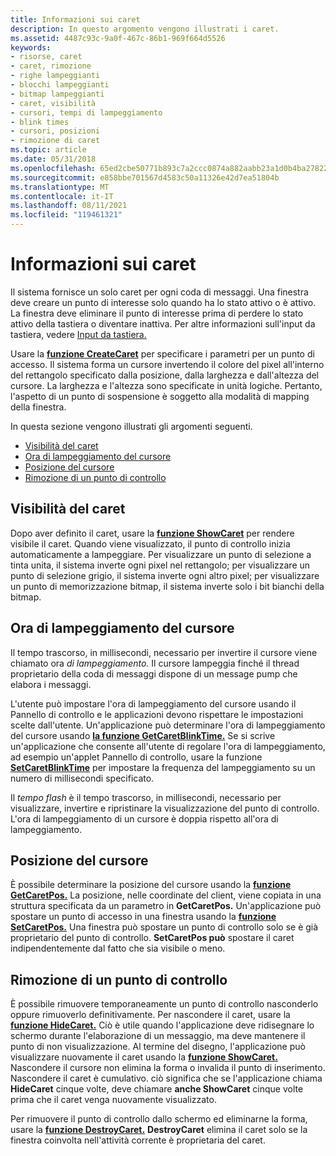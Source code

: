 ```yaml
---
title: Informazioni sui caret
description: In questo argomento vengono illustrati i caret.
ms.assetid: 4487c93c-9a0f-467c-86b1-969f664d5526
keywords:
- risorse, caret
- caret, rimozione
- righe lampeggianti
- blocchi lampeggianti
- bitmap lampeggianti
- caret, visibilità
- cursori, tempi di lampeggiamento
- blink times
- cursori, posizioni
- rimozione di caret
ms.topic: article
ms.date: 05/31/2018
ms.openlocfilehash: 65ed2cbe50771b893c7a2ccc0874a882aabb23a1d0b4ba27822d7ce0ec47a18b
ms.sourcegitcommit: e858bbe701567d4583c50a11326e42d7ea51804b
ms.translationtype: MT
ms.contentlocale: it-IT
ms.lasthandoff: 08/11/2021
ms.locfileid: "119461321"
---
```

# <a name="about-carets"></a>Informazioni sui caret

Il sistema fornisce un solo caret per ogni coda di messaggi. Una finestra deve creare un punto di interesse solo quando ha lo stato attivo o è attivo. La finestra deve eliminare il punto di interesse prima di perdere lo stato attivo della tastiera o diventare inattiva. Per altre informazioni sull'input da tastiera, vedere [Input da tastiera.](/windows/desktop/inputdev/keyboard-input)

Usare la [**funzione CreateCaret**](/windows/desktop/api/Winuser/nf-winuser-createcaret) per specificare i parametri per un punto di accesso. Il sistema forma un cursore invertendo il colore del pixel all'interno del rettangolo specificato dalla posizione, dalla larghezza e dall'altezza del cursore. La larghezza e l'altezza sono specificate in unità logiche. Pertanto, l'aspetto di un punto di sospensione è soggetto alla modalità di mapping della finestra.

In questa sezione vengono illustrati gli argomenti seguenti.

-   [Visibilità del caret](#caret-visibility)
-   [Ora di lampeggiamento del cursore](#caret-blink-time)
-   [Posizione del cursore](#caret-position)
-   [Rimozione di un punto di controllo](#removing-a-caret)

## <a name="caret-visibility"></a>Visibilità del caret

Dopo aver definito il caret, usare la [**funzione ShowCaret**](/windows/desktop/api/Winuser/nf-winuser-showcaret) per rendere visibile il caret. Quando viene visualizzato, il punto di controllo inizia automaticamente a lampeggiare. Per visualizzare un punto di selezione a tinta unita, il sistema inverte ogni pixel nel rettangolo; per visualizzare un punto di selezione grigio, il sistema inverte ogni altro pixel; per visualizzare un punto di memorizzazione bitmap, il sistema inverte solo i bit bianchi della bitmap.

## <a name="caret-blink-time"></a>Ora di lampeggiamento del cursore

Il tempo trascorso, in millisecondi, necessario per invertire il cursore viene chiamato ora *di lampeggiamento.* Il cursore lampeggia finché il thread proprietario della coda di messaggi dispone di un message pump che elabora i messaggi.

L'utente può impostare l'ora di lampeggiamento del cursore usando il Pannello di controllo e le applicazioni devono rispettare le impostazioni scelte dall'utente. Un'applicazione può determinare l'ora di lampeggiamento del cursore usando [**la funzione GetCaretBlinkTime.**](/windows/desktop/api/Winuser/nf-winuser-getcaretblinktime) Se si scrive un'applicazione che consente all'utente di regolare l'ora di lampeggiamento, ad esempio un'applet Pannello di controllo, usare la funzione [**SetCaretBlinkTime**](/windows/desktop/api/Winuser/nf-winuser-setcaretblinktime) per impostare la frequenza del lampeggiamento su un numero di millisecondi specificato.

Il *tempo flash* è il tempo trascorso, in millisecondi, necessario per visualizzare, invertire e ripristinare la visualizzazione del punto di controllo. L'ora di lampeggiamento di un cursore è doppia rispetto all'ora di lampeggiamento.

## <a name="caret-position"></a>Posizione del cursore

È possibile determinare la posizione del cursore usando la [**funzione GetCaretPos.**](/windows/desktop/api/Winuser/nf-winuser-getcaretpos) La posizione, nelle coordinate del client, viene copiata in una struttura specificata da un parametro in **GetCaretPos.** Un'applicazione può spostare un punto di accesso in una finestra usando la [**funzione SetCaretPos.**](/windows/desktop/api/Winuser/nf-winuser-setcaretpos) Una finestra può spostare un punto di controllo solo se è già proprietario del punto di controllo. **SetCaretPos può** spostare il caret indipendentemente dal fatto che sia visibile o meno.

## <a name="removing-a-caret"></a>Rimozione di un punto di controllo

È possibile rimuovere temporaneamente un punto di controllo nasconderlo oppure rimuoverlo definitivamente. Per nascondere il caret, usare la [**funzione HideCaret.**](/windows/desktop/api/Winuser/nf-winuser-hidecaret) Ciò è utile quando l'applicazione deve ridisegnare lo schermo durante l'elaborazione di un messaggio, ma deve mantenere il punto di non visualizzazione. Al termine del disegno, l'applicazione può visualizzare nuovamente il caret usando la [**funzione ShowCaret.**](/windows/desktop/api/Winuser/nf-winuser-showcaret) Nascondere il cursore non elimina la forma o invalida il punto di inserimento. Nascondere il caret è cumulativo. ciò significa che se l'applicazione chiama **HideCaret** cinque volte, deve chiamare **anche ShowCaret** cinque volte prima che il caret venga nuovamente visualizzato.

Per rimuovere il punto di controllo dallo schermo ed eliminarne la forma, usare la [**funzione DestroyCaret.**](/windows/desktop/api/Winuser/nf-winuser-destroycaret) **DestroyCaret** elimina il caret solo se la finestra coinvolta nell'attività corrente è proprietaria del caret.

 

 